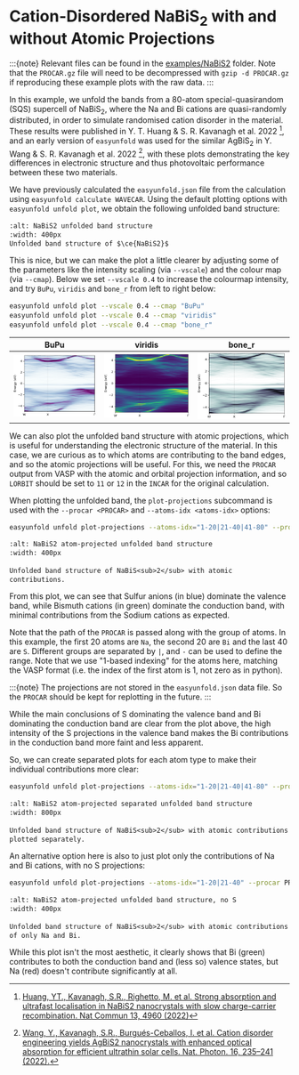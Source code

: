 # Cation-Disordered NaBiS<sub>2</sub> with and without Atomic Projections

:::{note}
Relevant files can be found in the [examples/NaBiS2](https://github.com/SMTG-UCL/easyunfold/tree/main/examples/NaBiS2) folder. 
Note that the `PROCAR.gz` file will need to be decompressed with `gzip -d PROCAR.gz` if reproducing these example plots with the raw data.
:::

In this example, we unfold the bands from a 80-atom special-quasirandom (SQS) supercell of NaBiS<sub>2</sub>, where the Na and 
Bi cations are quasi-randomly distributed, in order to simulate randomised cation disorder in the material.
These results were published in Y. T. Huang & S. R. Kavanagh et al. 2022 [^1], and an early version of 
`easyunfold` was used for the similar AgBiS$_2$ in Y. Wang & S. R. Kavanagh et al. 2022 [^2], 
with these plots demonstrating the key 
differences in electronic structure and thus photovoltaic performance between these two materials.

We have previously calculated the `easyunfold.json` file from the calculation using `easyunfold calculate WAVECAR`. 
Using the default plotting options with `easyunfold unfold plot`, we obtain the following unfolded band structure:

```{figure} ../../examples/NaBiS2/NaBiS2_unfold-plot.png
:alt: NaBiS2 unfolded band structure
:width: 400px
Unfolded band structure of $\ce{NaBiS2}$
```

This is nice, but we can make the plot a little clearer by adjusting some of the parameters like the intensity scaling
(via `--vscale`) and the colour map (via `--cmap`). Below we set `--vscale 0.4` to increase the colourmap intensity, 
and try `BuPu`, `viridis` and `bone_r` from left to right below: 

```bash
easyunfold unfold plot --vscale 0.4 --cmap "BuPu"
easyunfold unfold plot --vscale 0.4 --cmap "viridis"
easyunfold unfold plot --vscale 0.4 --cmap "bone_r"
```

BuPu             |  viridis        |  bone_r
:-------------------------:|:-------------------------:|:-------------------------:
![](../../examples/NaBiS2/NaBiS2_unfold-plot_BuPu.png)  |  ![](../../examples/NaBiS2/NaBiS2_unfold-plot_viridis.png) |  ![](../../examples/NaBiS2/NaBiS2_unfold-plot_bone_r.png)

We can also plot the unfolded band structure with atomic projections, which is useful for understanding the electronic 
structure of the material. In this case, we are curious as to which atoms are contributing to the band edges, and so 
the atomic projections will be useful. For this, we need the `PROCAR` output from VASP with the atomic and orbital 
projection information, and so `LORBIT` should be set to `11` or `12` in the `INCAR` for the original calculation.

When plotting the unfolded band, the `plot-projections` subcommand is used with the `--procar <PROCAR>` and 
`--atoms-idx <atoms-idx>` options:

```bash
easyunfold unfold plot-projections --atoms-idx="1-20|21-40|41-80" --procar PROCAR  --intensity=2  --combined
```

```{figure} ../../examples/NaBiS2/NaBiS2_unfold-plot_proj.png
:alt: NaBiS2 atom-projected unfolded band structure
:width: 400px

Unfolded band structure of NaBiS<sub>2</sub> with atomic contributions.
```

From this plot, we can see that Sulfur anions (in blue) dominate the valence band, while Bismuth cations (in green) 
dominate the conduction band, with minimal contributions from the Sodium cations as expected.

Note that the path of the `PROCAR` is passed along with the group of atoms.
In this example, the first 20 atoms are `Na`, the second 20 are `Bi` and the last 40 are `S`. Different groups are 
separated by `|`, and `-` can be used to define the range.
Note that we use "1-based indexing" for the atoms here, matching the VASP format (i.e. the index of the first atom is 1, 
not zero as in python).

:::{note}
The projections are not stored in the `easyunfold.json` data file. So the `PROCAR` should be kept for replotting in the future.
:::

While the main conclusions of S dominating the valence band and Bi dominating the conduction band are clear from the 
plot above, the high intensity of the S projections in the valence band makes the Bi contributions in the conduction 
band more faint and less apparent. 

So, we can create separated plots for each atom type to make their individual contributions more clear:

```bash
easyunfold unfold plot-projections --atoms-idx="1-20|21-40|41-80" --procar PROCAR  --cmap="bone_r" --vscale 0.4
```

```{figure} ../../examples/NaBiS2/NaBiS2_unfold-plot_proj_sep.png
:alt: NaBiS2 atom-projected separated unfolded band structure 
:width: 800px

Unfolded band structure of NaBiS<sub>2</sub> with atomic contributions plotted separately.
```


An alternative option here is also to just plot only the contributions of Na and Bi cations, with no S projections:
```bash
easyunfold unfold plot-projections --atoms-idx="1-20|21-40" --procar PROCAR  --intensity=2  --combined --colors="r,g"
```

```{figure} ../../examples/NaBiS2/NaBiS2_unfold-plot_proj_noS.png
:alt: NaBiS2 atom-projected unfolded band structure, no S 
:width: 400px

Unfolded band structure of NaBiS<sub>2</sub> with atomic contributions of only Na and Bi.
```

While this plot isn't the most aesthetic, it clearly shows that Bi (green) contributes to both the conduction band and 
(less so) valence states, but Na (red) doesn't contribute significantly at all. 

[^1]: [Huang, YT., Kavanagh, S.R., Righetto, M. et al. Strong absorption and ultrafast localisation in NaBiS2 nanocrystals with slow charge-carrier recombination. Nat Commun 13, 4960 (2022)](https://www.nature.com/articles/s41467-022-32669-3) 
[^2]: [Wang, Y., Kavanagh, S.R., Burgués-Ceballos, I. et al. Cation disorder engineering yields AgBiS2 nanocrystals with enhanced optical absorption for efficient ultrathin solar cells. Nat. Photon. 16, 235–241 (2022).](https://www.nature.com/articles/s41566-021-00950-4)